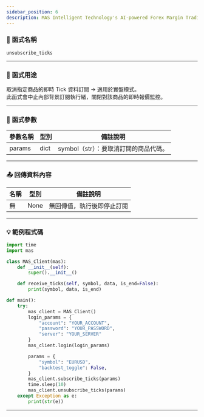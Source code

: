 ```yaml
---
sidebar_position: 6
description: MAS Intelligent Technology's AI-powered Forex Margin Trading Platform with full MetaTrader MT5 broker integration allows investors to generate automated trading strategies simply by entering text. Supports instant backtesting,real-time data synchronization,and seamless multi-broker switching. No coding experience required to easily launch AI automated trading,optimize strategies,and reduce market risk. Designed for both individual traders and financial institutions with standardized MetaTrader MT5-compatible APIs,automated backtesting,and quantitative strategy optimization to help enterprises deploy stable and efficient trading solutions quickly.
---
```


### 🧩 函式名稱

`unsubscribe_ticks`

---

### 🎯 函式用途

取消指定商品的即時 Tick 資料訂閱 -> 適用於實盤模式。  
此函式會中止內部背景訂閱執行緒，關閉對該商品的即時報價監控。  

---

### 🔧 函式參數

| 參數名稱 | 型別  | 備註說明 |
|----------|-------|----------|
| params   | dict  | symbol（str）：要取消訂閱的商品代碼。 |

---

### 📤 回傳資料內容

| 名稱   | 型別 | 備註說明                            |
|--------|------|-------------------------------------|
| 無     | None | 無回傳值，執行後即停止訂閱 |

---

### 💡 範例程式碼

```python
import time
import mas

class MAS_Client(mas):
    def __init__(self):
        super().__init__()

    def receive_ticks(self, symbol, data, is_end=False):
        print(symbol, data, is_end)

def main():
    try:
        mas_client = MAS_Client()
        login_params = {
            "account": "YOUR_ACCOUNT",
            "password": "YOUR_PASSWORD",
            "server": "YOUR_SERVER"
        }
        mas_client.login(login_params)

        params = {
            "symbol": "EURUSD",
            "backtest_toggle": False,
        }
        mas_client.subscribe_ticks(params)
        time.sleep(10)
        mas_client.unsubscribe_ticks(params)
    except Exception as e:
        print(str(e))
```
---

